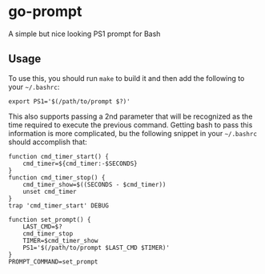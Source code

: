 # go-prompt
A simple but nice looking PS1 prompt for Bash

## Usage
To use this, you should run `make` to build it and then add the following to your `~/.bashrc`:
```
export PS1='$(/path/to/prompt $?)'
```

This also supports passing a 2nd parameter that will be recognized as the time required to execute the previous command. Getting bash to pass this information is more complicated, bu the following snippet in your `~/.bashrc` should accomplish that:
```
function cmd_timer_start() {
    cmd_timer=${cmd_timer:-$SECONDS}
}
function cmd_timer_stop() {
    cmd_timer_show=$((SECONDS - $cmd_timer))
    unset cmd_timer
}
trap 'cmd_timer_start' DEBUG

function set_prompt() {
    LAST_CMD=$?
    cmd_timer_stop
    TIMER=$cmd_timer_show
    PS1='$(/path/to/prompt $LAST_CMD $TIMER)'
}
PROMPT_COMMAND=set_prompt
```
